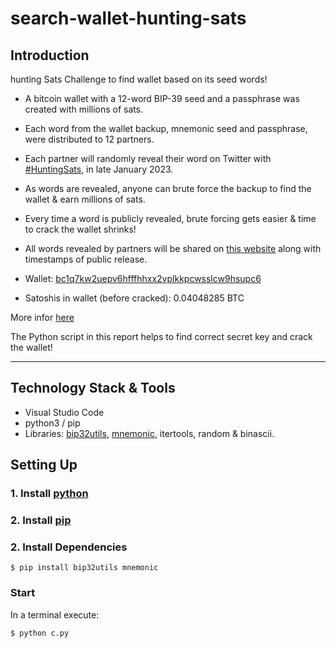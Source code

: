 # search-wallet-hunting-sats

## Introduction

hunting Sats Challenge to find wallet based on its seed words!

- A bitcoin wallet with a 12-word BIP-39 seed and a passphrase was created with millions of sats.
- Each word from the wallet backup, mnemonic seed and passphrase, were distributed to 12 partners.
- Each partner will randomly reveal their word on Twitter with [#HuntingSats](https://twitter.com/search?q=HuntingSats&src=typed_query), in late January 2023.
- As words are revealed, anyone can brute force the backup to find the wallet & earn millions of sats.
- Every time a word is publicly revealed, brute forcing gets easier & time to crack the wallet shrinks!
- All words revealed by partners will be shared on [this website](https://www.huntingsats.com/#updates) along with timestamps of public release.


- Wallet: [bc1q7kw2uepv6hfffhhxx2vplkkpcwsslcw9hsupc6](http://mempoolhqx4isw62xs7abwphsq7ldayuidyx2v2oethdhhj6mlo2r6ad.onion/address/bc1q7kw2uepv6hfffhhxx2vplkkpcwsslcw9hsupc6)
- Satoshis in wallet (before cracked): 0.04048285 BTC

More infor [here](https://www.huntingsats.com/#updates)


The Python script in this report helps to find correct secret key and crack the wallet!

---

## Technology Stack & Tools

- Visual Studio Code
- python3 / pip
- Libraries: [bip32utils](https://pypi.org/project/bip32utils/), [mnemonic](https://pypi.org/project/mnemonic/), itertools, random & binascii.


## Setting Up
### 1. Install [python](https://www.python.org/downloads/)

### 2. Install [pip](https://pip.pypa.io/en/stable/installation/)

### 2. Install Dependencies
`$ pip install bip32utils mnemonic`


### Start 

In a terminal execute: 

`$ python c.py`
